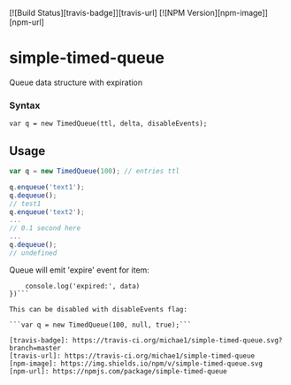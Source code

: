 [![Build Status][travis-badge]][travis-url]
[![NPM Version][npm-image]][npm-url]

# simple-timed-queue
Queue data structure with expiration

### Syntax
```var q = new TimedQueue(ttl, delta, disableEvents);```

## Usage
``` javascript
var q = new TimedQueue(100); // entries ttl

q.enqueue('text1');
q.dequeue();
// test1
q.enqueue('text2');
...
// 0.1 second here
...
q.dequeue();
// undefined
```

Queue will emit 'expire' event for item:

```q.on('expired', function(data){
    console.log('expired:', data)
})```

This can be disabled with disableEvents flag:

```var q = new TimedQueue(100, null, true);```

[travis-badge]: https://travis-ci.org/michae1/simple-timed-queue.svg?branch=master
[travis-url]: https://travis-ci.org/michae1/simple-timed-queue
[npm-image]: https://img.shields.io/npm/v/simple-timed-queue.svg
[npm-url]: https://npmjs.com/package/simple-timed-queue
